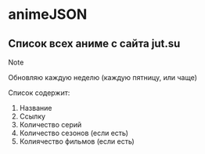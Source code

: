 # animeJSON
## Список всех аниме с сайта jut.su

> [!NOTE]
> Обновляю каждую неделю (каждую пятницу, или чаще)

Список содержит:
1. Название
2. Ссылку
3. Количество серий
4. Количество сезонов (если есть)
5. Колиячество фильмов (если есть)

